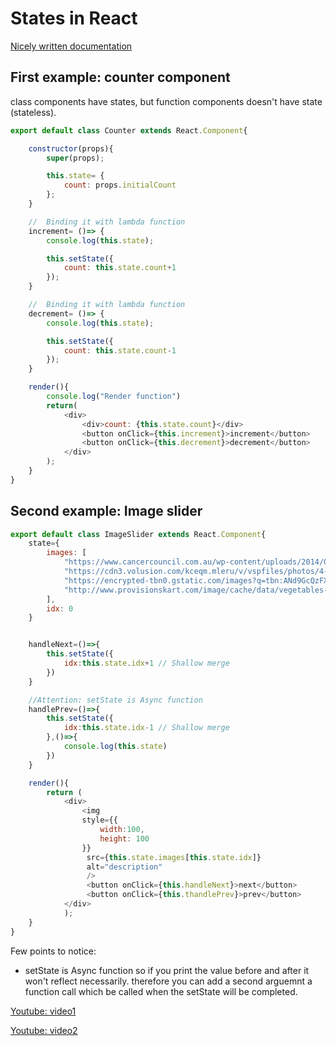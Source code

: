 <!--ts-->
<!--te-->

# States in React


[Nicely written documentation](https://reactjs.org/docs/state-and-lifecycle.html)

## First example: counter component

class components have states, but function components doesn't have state (stateless).

```javascript
export default class Counter extends React.Component{

    constructor(props){
        super(props);

        this.state= {
            count: props.initialCount
        };
    }

    //  Binding it with lambda function
    increment= ()=> {
        console.log(this.state);

        this.setState({
            count: this.state.count+1
        });
    }

    //  Binding it with lambda function
    decrement= ()=> {
        console.log(this.state);

        this.setState({
            count: this.state.count-1
        });
    }

    render(){
        console.log("Render function")
        return(
            <div>
                <div>count: {this.state.count}</div>
                <button onClick={this.increment}>increment</button>
                <button onClick={this.decrement}>decrement</button>
            </div>
        );
    }
}
```

## Second example: Image slider

```javascript
export default class ImageSlider extends React.Component{
    state={
        images: [
            "https://www.cancercouncil.com.au/wp-content/uploads/2014/09/Heart-1.jpg",
            "https://cdn3.volusion.com/kceqm.mleru/v/vspfiles/photos/4-1.jpg?1521734349",
            "https://encrypted-tbn0.gstatic.com/images?q=tbn:ANd9GcQzFXx7aEgFMyk19k66YPViF8Zrmz1QFyCAhso7SRydYJoJ1uOd",
            "http://www.provisionskart.com/image/cache/data/vegetables-200x200.jpg"
        ],
        idx: 0
    }


    handleNext=()=>{
        this.setState({
            idx:this.state.idx+1 // Shallow merge
        })
    }

    //Attention: setState is Async function
    handlePrev=()=>{
        this.setState({
            idx:this.state.idx-1 // Shallow merge
        },()=>{
            console.log(this.state)
        })
    }

    render(){
        return (
            <div>
                <img
                style={{
                    width:100,
                    height: 100
                }}
                 src={this.state.images[this.state.idx]}
                 alt="description"
                 />
                 <button onClick={this.handleNext}>next</button>
                 <button onClick={this.thandlePrev}>prev</button>
            </div>
            );
    }
}
```
Few points to notice:

* setState is Async function so if you print the value before and after it won't reflect necessarily. therefore you can add a second arguemnt a function call which be called when the setState will be completed.

[Youtube: video1](https://youtu.be/34fE23aib1o?list=PLN3n1USn4xlntqksY83W3997mmQPrUmqM)


[Youtube: video2](https://youtu.be/3wvdq_j5S1c?list=PLN3n1USn4xlntqksY83W3997mmQPrUmqM)
